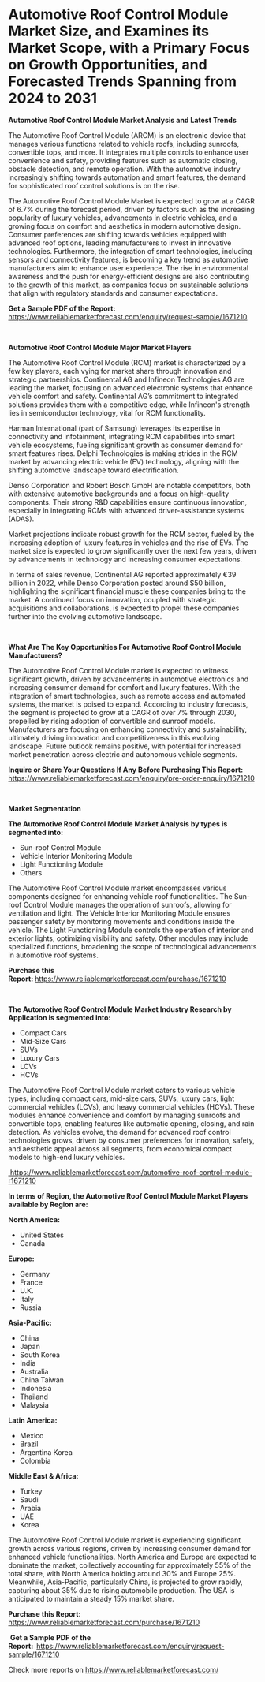 <p><h1>Automotive Roof Control Module Market Size, and Examines its Market Scope, with a Primary Focus on Growth Opportunities, and Forecasted Trends Spanning from 2024 to 2031</h1></p><p><strong>Automotive Roof Control Module Market Analysis and Latest Trends</strong></p>
<p><p>The Automotive Roof Control Module (ARCM) is an electronic device that manages various functions related to vehicle roofs, including sunroofs, convertible tops, and more. It integrates multiple controls to enhance user convenience and safety, providing features such as automatic closing, obstacle detection, and remote operation. With the automotive industry increasingly shifting towards automation and smart features, the demand for sophisticated roof control solutions is on the rise.</p><p>The Automotive Roof Control Module Market is expected to grow at a CAGR of 6.7% during the forecast period, driven by factors such as the increasing popularity of luxury vehicles, advancements in electric vehicles, and a growing focus on comfort and aesthetics in modern automotive design. Consumer preferences are shifting towards vehicles equipped with advanced roof options, leading manufacturers to invest in innovative technologies. Furthermore, the integration of smart technologies, including sensors and connectivity features, is becoming a key trend as automotive manufacturers aim to enhance user experience. The rise in environmental awareness and the push for energy-efficient designs are also contributing to the growth of this market, as companies focus on sustainable solutions that align with regulatory standards and consumer expectations.</p></p>
<p><strong>Get a Sample PDF of the Report:&nbsp;</strong> <a href="https://www.reliablemarketforecast.com/enquiry/request-sample/1671210?utm_campaign=1170&utm_medium=2&utm_source=Github&utm_content=ia&utm_term=27122024&utm_id=automotive-roof-control-module">https://www.reliablemarketforecast.com/enquiry/request-sample/1671210</a></p>
<p>&nbsp;</p>
<p><strong>Automotive Roof Control Module Major Market Players</strong></p>
<p><p>The Automotive Roof Control Module (RCM) market is characterized by a few key players, each vying for market share through innovation and strategic partnerships. Continental AG and Infineon Technologies AG are leading the market, focusing on advanced electronic systems that enhance vehicle comfort and safety. Continental AG’s commitment to integrated solutions provides them with a competitive edge, while Infineon's strength lies in semiconductor technology, vital for RCM functionality.</p><p>Harman International (part of Samsung) leverages its expertise in connectivity and infotainment, integrating RCM capabilities into smart vehicle ecosystems, fueling significant growth as consumer demand for smart features rises. Delphi Technologies is making strides in the RCM market by advancing electric vehicle (EV) technology, aligning with the shifting automotive landscape toward electrification.</p><p>Denso Corporation and Robert Bosch GmbH are notable competitors, both with extensive automotive backgrounds and a focus on high-quality components. Their strong R&D capabilities ensure continuous innovation, especially in integrating RCMs with advanced driver-assistance systems (ADAS).</p><p>Market projections indicate robust growth for the RCM sector, fueled by the increasing adoption of luxury features in vehicles and the rise of EVs. The market size is expected to grow significantly over the next few years, driven by advancements in technology and increasing consumer expectations.</p><p>In terms of sales revenue, Continental AG reported approximately €39 billion in 2022, while Denso Corporation posted around $50 billion, highlighting the significant financial muscle these companies bring to the market. A continued focus on innovation, coupled with strategic acquisitions and collaborations, is expected to propel these companies further into the evolving automotive landscape.</p></p>
<p>&nbsp;</p>
<p><strong>What Are The Key Opportunities For Automotive Roof Control Module Manufacturers?</strong></p>
<p><p>The Automotive Roof Control Module market is expected to witness significant growth, driven by advancements in automotive electronics and increasing consumer demand for comfort and luxury features. With the integration of smart technologies, such as remote access and automated systems, the market is poised to expand. According to industry forecasts, the segment is projected to grow at a CAGR of over 7% through 2030, propelled by rising adoption of convertible and sunroof models. Manufacturers are focusing on enhancing connectivity and sustainability, ultimately driving innovation and competitiveness in this evolving landscape. Future outlook remains positive, with potential for increased market penetration across electric and autonomous vehicle segments.</p></p>
<p><strong>Inquire or Share Your Questions If Any Before Purchasing This Report:</strong> <a href="https://www.reliablemarketforecast.com/enquiry/pre-order-enquiry/1671210?utm_campaign=1170&utm_medium=2&utm_source=Github&utm_content=ia&utm_term=27122024&utm_id=automotive-roof-control-module">https://www.reliablemarketforecast.com/enquiry/pre-order-enquiry/1671210</a></p>
<p>&nbsp;</p>
<p><strong>Market Segmentation</strong></p>
<p><strong>The Automotive Roof Control Module Market Analysis by types is segmented into:</strong></p>
<p><ul><li>Sun-roof Control Module</li><li>Vehicle Interior Monitoring Module</li><li>Light Functioning Module</li><li>Others</li></ul></p>
<p><p>The Automotive Roof Control Module market encompasses various components designed for enhancing vehicle roof functionalities. The Sun-roof Control Module manages the operation of sunroofs, allowing for ventilation and light. The Vehicle Interior Monitoring Module ensures passenger safety by monitoring movements and conditions inside the vehicle. The Light Functioning Module controls the operation of interior and exterior lights, optimizing visibility and safety. Other modules may include specialized functions, broadening the scope of technological advancements in automotive roof systems.</p></p>
<p><strong>Purchase this Report:&nbsp;</strong><a href="https://www.reliablemarketforecast.com/purchase/1671210?utm_campaign=1170&utm_medium=2&utm_source=Github&utm_content=ia&utm_term=27122024&utm_id=automotive-roof-control-module">https://www.reliablemarketforecast.com/purchase/1671210</a></p>
<p>&nbsp;</p>
<p><strong>The Automotive Roof Control Module Market Industry Research by Application is segmented into:</strong></p>
<p><ul><li>Compact Cars</li><li>Mid-Size Cars</li><li>SUVs</li><li>Luxury Cars</li><li>LCVs</li><li>HCVs</li></ul></p>
<p><p>The Automotive Roof Control Module market caters to various vehicle types, including compact cars, mid-size cars, SUVs, luxury cars, light commercial vehicles (LCVs), and heavy commercial vehicles (HCVs). These modules enhance convenience and comfort by managing sunroofs and convertible tops, enabling features like automatic opening, closing, and rain detection. As vehicles evolve, the demand for advanced roof control technologies grows, driven by consumer preferences for innovation, safety, and aesthetic appeal across all segments, from economical compact models to high-end luxury vehicles.</p></p>
<p><a href="https://www.reliablemarketforecast.com/automotive-roof-control-module-r1671210?utm_campaign=1170&utm_medium=2&utm_source=Github&utm_content=ia&utm_term=27122024&utm_id=automotive-roof-control-module">&nbsp;https://www.reliablemarketforecast.com/automotive-roof-control-module-r1671210</a></p>
<p><strong>In terms of Region, the Automotive Roof Control Module Market Players available by Region are:</strong></p>
<p>
    <p> <strong> North America: </strong>
        <ul>
            <li>United States</li>
            <li>Canada</li>
        </ul>
        </p> 
    <p> <strong> Europe: </strong>
        <ul>
            <li>Germany</li>
            <li>France</li>
            <li>U.K.</li>
            <li>Italy</li>
            <li>Russia</li>
        </ul>
        </p> 
    <p> <strong> Asia-Pacific: </strong>
        <ul>
            <li>China</li>
            <li>Japan</li>
            <li>South Korea</li>
            <li>India</li>
            <li>Australia</li>
            <li>China Taiwan</li>
            <li>Indonesia</li>
            <li>Thailand</li>
            <li>Malaysia</li>
        </ul>
        </p> 
    <p> <strong> Latin America: </strong>
        <ul>
            <li>Mexico</li>
            <li>Brazil</li>
            <li>Argentina Korea</li>
            <li>Colombia</li>
        </ul>
        </p> 
    <p> <strong> Middle East & Africa: </strong>
        <ul>
            <li>Turkey</li>
            <li>Saudi</li>
            <li>Arabia</li>
            <li>UAE</li>
            <li>Korea</li>
        </ul>
    </p>
    </p>
<p><p>The Automotive Roof Control Module market is experiencing significant growth across various regions, driven by increasing consumer demand for enhanced vehicle functionalities. North America and Europe are expected to dominate the market, collectively accounting for approximately 55% of the total share, with North America holding around 30% and Europe 25%. Meanwhile, Asia-Pacific, particularly China, is projected to grow rapidly, capturing about 35% due to rising automobile production. The USA is anticipated to maintain a steady 15% market share.</p></p>
<p><strong>Purchase this Report: </strong><a href="https://www.reliablemarketforecast.com/purchase/1671210?utm_campaign=1170&utm_medium=2&utm_source=Github&utm_content=ia&utm_term=27122024&utm_id=automotive-roof-control-module">https://www.reliablemarketforecast.com/purchase/1671210</a></p>
<p>&nbsp;<strong>Get a Sample PDF of the Report:&nbsp;&nbsp;</strong><a href="https://www.reliablemarketforecast.com/enquiry/request-sample/1671210?utm_campaign=1170&utm_medium=2&utm_source=Github&utm_content=ia&utm_term=27122024&utm_id=automotive-roof-control-module">https://www.reliablemarketforecast.com/enquiry/request-sample/1671210</a></p>
<p><strong></strong></p>
<p>Check more reports on <a href="https://www.reliablemarketforecast.com/?utm_campaign=1170&utm_medium=2&utm_source=Github&utm_content=ia&utm_term=27122024&utm_id=automotive-roof-control-module">https://www.reliablemarketforecast.com/</a></p>